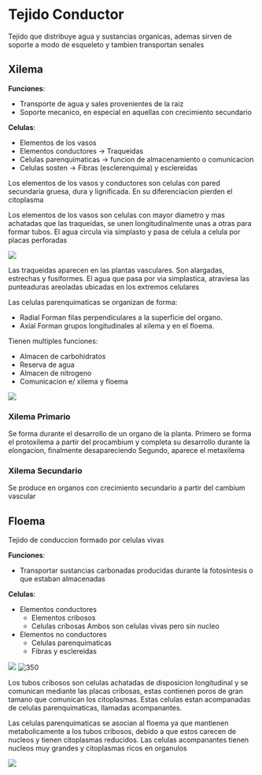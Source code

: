 # Tejido Conductor

Tejido que distribuye agua y sustancias organicas, ademas sirven de soporte a modo de esqueleto y tambien transportan senales

## Xilema

**Funciones**:
- Transporte de agua y sales provenientes de la raiz
- Soporte mecanico, en especial en aquellas con crecimiento secundario

**Celulas**:
- Elementos de los vasos
- Elementos conductores → Traqueidas
- Celulas parenquimaticas → funcion de almacenamiento o comunicacion
- Celulas sosten → Fibras (esclerenquima) y esclereidas

Los elementos de los vasos y conductores son celulas con pared secundaria gruesa, dura y lignificada. En su diferenciacion pierden el citoplasma

Los elementos de los vasos son celulas con mayor diametro y mas achatadas que las traqueidas, se unen longitudinalmente unas a otras para formar tubos. El agua circula via simplasto y pasa de celula a celula por placas perforadas

![](https://i.imgur.com/VMssZrs.png)

Las traqueidas aparecen en las plantas vasculares. Son alargadas, estrechas y fusiformes. El agua que pasa por via simplastica, atraviesa las punteaduras areoladas ubicadas en los extremos celulares

Las celulas parenquimaticas se organizan de forma:
- Radial
	  Forman filas perpendiculares a la superficie del organo.
- Axial
	  Forman grupos longitudinales al xilema y en el floema.

Tienen multiples funciones:
- Almacen de carbohidratos
- Reserva de agua
- Almacen de nitrogeno
- Comunicacion e/ xilema y floema

![](https://i.imgur.com/JXx9FDs.png)

### Xilema Primario

Se forma durante el desarrollo de un organo de la planta.
Primero se forma el protoxilema a partir del procambium y completa su desarrollo durante la elongacion, finalmente desapareciendo
Segundo, aparece el metaxilema

### Xilema Secundario

Se produce en organos con crecimiento secundario a partir del cambium vascular

## Floema

Tejido de conduccion formado por celulas vivas

**Funciones**:
- Transportar sustancias carbonadas producidas durante la fotosintesis o que estaban almacenadas

**Celulas**:

- Elementos conductores
	- Elementos cribosos
	- Celulas cribosas
	Ambos son celulas vivas pero sin nucleo
- Elementos no conductores
	- Celulas parenquimaticas
	- Fibras y esclereidas

![](https://i.imgur.com/jq2snbc.png)
![350](https://i.imgur.com/Nq5NgXC.png)

Los tubos cribosos son celulas achatadas de disposicion longitudinal y se comunican mediante las placas cribosas, estas contienen poros de gran tamano que comunican los citoplasmas.
Estas celulas estan acompanadas de celulas parenquimaticas, llamadas acompanantes.

Las celulas parenquimaticas se asocian al floema ya que mantienen metabolicamente a los tubos cribosos, debido a que estos carecen de nucleos y tienen citoplasmas reducidos.
Las celulas acompanantes tienen nucleos muy grandes y citoplasmas ricos en organulos

![](https://i.imgur.com/Ys3zqPc.png)
